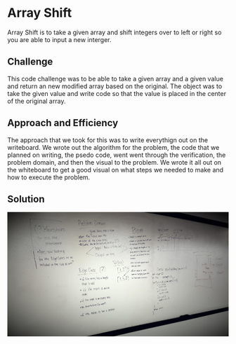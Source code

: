 # Array Shift
Array Shift is to take a given array and shift integers over to left or right so you are able to input a new interger.

## Challenge 
This code challenge was to be able to take a given array and a given value and return an new modified array based on the original. The object was to take the given value and write code so that the value is placed in the center of the original array. 

## Approach and Efficiency
The approach that we took for this was to write everythign out on the writeboard. We wrote out the algorithm for the problem, the code that we planned on writing, the psedo code, went went through the verification, the problem domain, and then the visual to the problem. We wrote it all out on the whiteboard to get a good visual on what steps we needed to make and how to execute the problem. 

## Solution 
![Whiteboard Image for Code Challenge 2](./assets/arrayShift.jpg)